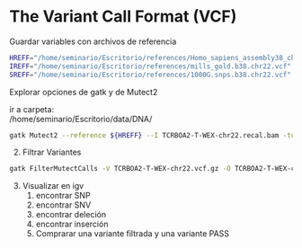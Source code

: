 # The Variant Call Format (VCF)

Guardar variables con archivos de referencia

```Bash 
HREFF="/home/seminario/Escritorio/references/Homo_sapiens_assembly38_chr22.fasta"
IREFF="/home/seminario/Escritorio/references/mills_gold.b38.chr22.vcf"
SREFF="/home/seminario/Escritorio/references/1000G.snps.b38.chr22.vcf"
```

Explorar opciones de gatk y de Mutect2

ir a carpeta:  
/home/seminario/Escritorio/data/DNA/

```Bash
gatk Mutect2 --reference ${HREFF} --I TCRBOA2-T-WEX-chr22.recal.bam -tumor TUMOR -I TCRBOA2-N-WEX-chr22.recal.bam -normal NORMAL -O TCRBOA2-T-WEX-chr22.vcf.gz
```

2. Filtrar Variantes
 
```Bash
gatk FilterMutectCalls -V TCRBOA2-T-WEX-chr22.vcf.gz -O TCRBOA2-T-WEX-chr22.filtered.vcf.gz
```

3. Visualizar en igv
   1. encontrar SNP
   2. encontrar SNV
   3. encontrar deleción
   4. encontrar inserción
   5. Comprarar una variante filtrada y una variante PASS
